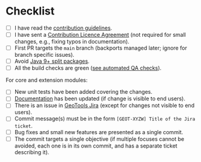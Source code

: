 <!--Include a few sentences describing the overall goals for this Pull Request-->
  
<!-- Please help our volunteers reviewing this PR by completing the following items. 
Ask in a comment if you have troubles with any of them. -->

# Checklist

- [ ] I have read the [contribution guidelines](https://github.com/geotools/geotools/blob/main/CONTRIBUTING.md).
- [ ] I have sent a [Contribution Licence Agreement](https://docs.geotools.org/latest/developer/procedures/contribution_license.html) (not required for small changes, e.g., fixing typos in documentation).
- [ ] First PR targets the `main` branch (backports managed later; ignore for branch specific issues).
- [ ] Avoid [Java 9+ split packages](http://tutorials.jenkov.com/java/modules.html#split-packages-not-allowed).
- [ ] All the build checks are green ([see automated QA checks](https://docs.geotools.org/latest/developer/conventions/code/qa.html)).

For core and extension modules:

- [ ] New unit tests have been added covering the changes.
- [ ] [Documentation](https://github.com/geotools/geotools/tree/main/docs) has been updated (if change is visible to end users).
- [ ] There is an issue in [GeoTools Jira](https://osgeo-org.atlassian.net/projects/GEOT) (except for changes not visible to end users). 
- [ ] Commit message(s) must be in the form ``[GEOT-XYZW] Title of the Jira ticket``.
- [ ] Bug fixes and small new features are presented as a single commit.
- [ ] The commit targets a single objective (if multiple focuses cannot be avoided, each one is in its own commit, and has a separate ticket describing it).

<!--Submitting the PR does not require you to check all items, but by the time it gets merged, they should be either satisfied or not applicable.-->
